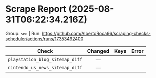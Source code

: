 # Scrape Report (2025-08-31T06:22:34.216Z)

Group: `seo`  |  Run: https://github.com/AlbertoRoca96/scraping-checks-scheduler/actions/runs/17353492400

| Check | Changed | Keys | Error |
|---|:---:|:--|:--|
| `playstation_blog_sitemap_diff` | — |  |  |
| `nintendo_us_news_sitemap_diff` | — |  |  |
